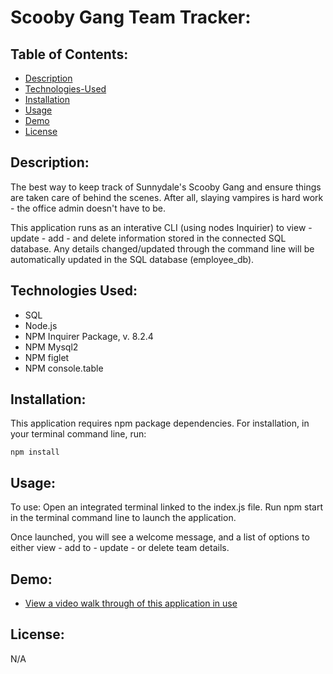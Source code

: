# Scooby Gang Team Tracker:

## Table of Contents:

- [Description](#description)
- [Technologies-Used](#technologies-used)
- [Installation](#installation)
- [Usage](#usage)
- [Demo](#demo)
- [License](#license)

## Description:

The best way to keep track of Sunnydale's Scooby Gang and ensure things are taken care of behind the scenes. After all, slaying vampires is hard work - the office admin doesn't have to be. 

This application runs as an interative CLI  (using nodes Inquirier) to view - update - add - and delete information stored in the connected SQL database. Any details changed/updated through the command line will be automatically updated in the SQL database (employee_db). 

## Technologies Used:

- SQL 
- Node.js
- NPM Inquirer Package, v. 8.2.4
- NPM Mysql2
- NPM figlet
- NPM console.table

## Installation:

This application requires npm package dependencies.
For installation, in your terminal command line, run:

```
npm install
```

## Usage:

To use: Open an integrated terminal linked to the index.js file. Run npm start in the terminal command line to launch the application.

Once launched, you will see a welcome message, and a list of options to either view - add to - update - or delete team details. 

## Demo:

- [View a video walk through of this application in use]()

## License:

N/A